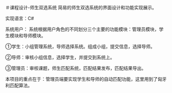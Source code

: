 ＃课程设计-师生双选系统
简易的师生双选系统的界面设计和功能实现展示。

实现语言：C#

系统用户：
  系统根据用户角色的不同划分三个主要的功能模块：管理员模块，学生模块和导师模块。
  
  ①学生：小组管理系统，导师选择系统。组成小组，提交信息，选择导师。
  
  ②导师：审核小组信息，选择学生，并提交到系统上。
  
  ③管理员：审核课题，师生匹配系统，匹配结果发布，匹配结果导出。

本项目的重点在于：管理员端要实现学生和导师的自动匹配功能，这里用到了匈牙利匹配算法。

